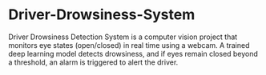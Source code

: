 # Driver-Drowsiness-System
Driver Drowsiness Detection System is a computer vision project that monitors eye states (open/closed) in real time using a webcam. A trained deep learning model detects drowsiness, and if eyes remain closed beyond a threshold, an alarm is triggered to alert the driver.
